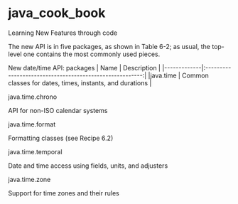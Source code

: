 # java_cook_book
Learning New Features through code

The new API is in five packages, as shown in Table 6-2; as usual, the top-level one contains the most commonly used pieces.

New date/time API: packages
| Name        |	Description                                              |
|-------------|:--------------------------------------------------------:|
|java.time    | Common classes for dates, times, instants, and durations |



java.time.chrono

API for non-ISO calendar systems

java.time.format

Formatting classes (see Recipe 6.2)

java.time.temporal

Date and time access using fields, units, and adjusters

java.time.zone

Support for time zones and their rules
